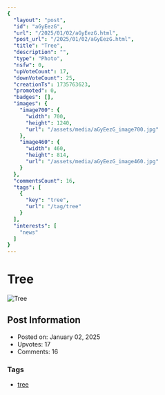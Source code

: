 ```yaml
---
{
  "layout": "post",
  "id": "aGyEezG",
  "url": "/2025/01/02/aGyEezG.html",
  "post_url": "/2025/01/02/aGyEezG.html",
  "title": "Tree",
  "description": "",
  "type": "Photo",
  "nsfw": 0,
  "upVoteCount": 17,
  "downVoteCount": 25,
  "creationTs": 1735763623,
  "promoted": 0,
  "badges": [],
  "images": {
    "image700": {
      "width": 700,
      "height": 1240,
      "url": "/assets/media/aGyEezG_image700.jpg"
    },
    "image460": {
      "width": 460,
      "height": 814,
      "url": "/assets/media/aGyEezG_image460.jpg"
    }
  },
  "commentsCount": 16,
  "tags": [
    {
      "key": "tree",
      "url": "/tag/tree"
    }
  ],
  "interests": [
    "news"
  ]
}
---
```


# Tree

![Tree](/assets/media/aGyEezG_image700.jpg)

## Post Information

- Posted on: January 02, 2025
- Upvotes: 17
- Comments: 16

### Tags

- [tree](/tag/tree)

